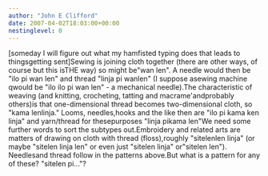 ```yaml
---
author: "John E Clifford"
date: 2007-04-02T18:03:00+00:00
nestinglevel: 0
---
```

\[someday I will figure out what my hamfisted typing does that leads to thingsgetting sent\]Sewing is joining cloth together (there are other ways, of course but this isTHE way) so might be"wan len". A needle would then be "ilo pi wan len" and thread "linja pi wanlen" (I suppose asewing machine qwould be "ilo ilo pi wan len" - a mechanical needle).The characteristic of weaving (and knitting, crocheting, tatting and macrame'andprobably others)is that one-dimensional thread becomes two-dimensional cloth, so "kama lenlinja." Looms, needles,hooks and the like then are "ilo pi kama ken linja" and yarn/thread for thesepurposes "linja pikama len"We need some further words to sort the subtypes out.Embroidery and related arts are matters of drawing on cloth with thread (floss),roughly "sitelenlen linja" (or maybe "sitelen linja len" or even just "sitelen linja" or"sitelen len"). Needlesand thread follow in the patterns above.But what is a pattern for any of these? "sitelen pi..."?